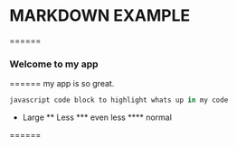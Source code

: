 # MARKDOWN EXAMPLE

======

### Welcome to my app

======
my app is so great.

```javascript
javascript code block to highlight whats up in my code
```

* Large
** Less
*** even less
**** normal 

======